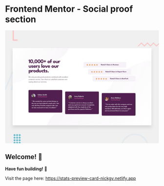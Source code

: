# Frontend Mentor - Social proof section

![Design preview for the Social proof section coding challenge](./design/desktop-preview.jpg)

## Welcome! 👋


**Have fun building!** 🚀

Visit the page here: https://stats-preview-card-nickgv.netlify.app